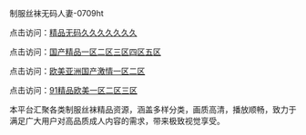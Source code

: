 制服丝袜无码人妻-0709ht

点击访问：<a href="https://heiliaoxwd5i8.pages.dev">精品无码久久久久久久久</a></p>

点击访问：<a href="https://heiliaowt0d7p.pages.dev">国产精品一区二区三区四区五区</a></p>

点击访问：<a href="https://heiliaoga6s9v.pages.dev">欧美亚洲国产激情一区二区</a></p>

点击访问：<a href="https://heiliaoow5kzm.pages.dev">91精品欧美一区二区三区</a></p>

本平台汇聚各类制服丝袜精品资源，涵盖多样分类，画质高清，播放顺畅，致力于满足广大用户对高品质成人内容的需求，带来极致视觉享受。

<span style="display:none;">[Canonical link](https://github.com/but20250709/but10 ）</span>
